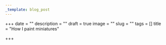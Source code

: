 ```yaml
---
_template: blog_post
---
```


+++
date = ""
description = ""
draft = true
image = ""
slug = ""
tags = []
title = "How I paint miniatures"

+++
